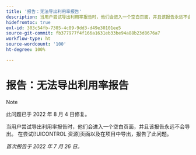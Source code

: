 ```yaml
---
title: '报告：无法导出利用率报告'
description: 当用户尝试导出利用率报告时，他们会进入一个空白页面，并且该报告永远不会导出。在尝试从[!UICONTROL 资源]页面和在项目中导出时，报告了此问题。
hidefromtoc: true
exl-id: 303c54fb-7305-4c89-9dd3-d49e30101ee5
source-git-commit: fb377977f4f166a1631eb33be94a88b23d8676a7
workflow-type: ht
source-wordcount: '100'
ht-degree: 100%

---
```


# 报告：无法导出利用率报告

>[!NOTE]
>
>此问题已于 2022 年 8 月 4 日修复。

当用户尝试导出利用率报告时，他们会进入一个空白页面，并且该报告永远不会导出。 在尝试[!UICONTROL 资源]页面以及在项目中导出，报告了此问题。

_首次报告于 2022 年 7 月 26 日。_
